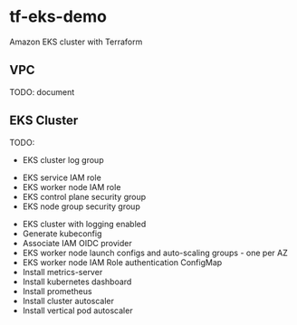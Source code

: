 # tf-eks-demo
Amazon EKS cluster with Terraform

## VPC

TODO: document

## EKS Cluster

TODO:
- EKS cluster log group
+ EKS service IAM role
+ EKS worker node IAM role
+ EKS control plane security group
+ EKS node group security group
- EKS cluster with logging enabled
- Generate kubeconfig
- Associate IAM OIDC provider
- EKS worker node launch configs and auto-scaling groups - one per AZ
- EKS worker node IAM Role authentication ConfigMap
- Install metrics-server
- Install kubernetes dashboard
- Install prometheus
- Install cluster autoscaler
- Install vertical pod autoscaler